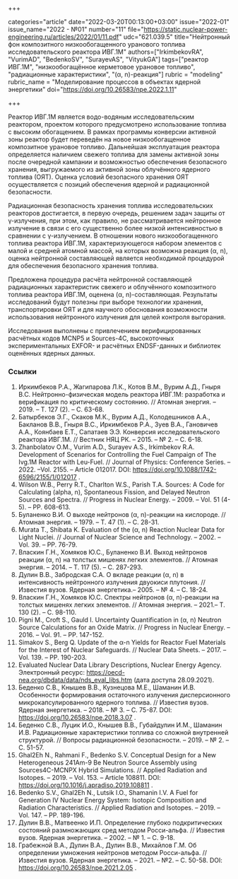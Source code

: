 +++

categories="article"
date="2022-03-20T00:13:00+03:00"
issue="2022-01"
issue_name="2022 - №01"
number="11"
file="https://static.nuclear-power-engineering.ru/articles/2022/01/11.pdf"
udc="621.039.5"
title="Нейтронный фон композитного низкообогащенного уранового топлива исследовательского реактора ИВГ.1М"
authors=["IrkimbekovRA", "VurimAD", "BedenkoSV", "SurayevAS", "VityukGA"]
tags=["реактор ИВГ.1М", "низкообогащённое керметовое урановое топливо", "радиационные характеристики", "(α, n)-реакция"]
rubric = "modeling"
rubric_name = "Моделирование процессов в объектах ядерной энергетики"
doi="https://doi.org/10.26583/npe.2022.1.11"

+++

Реактор ИВГ.1М является водо-водяным исследовательским реактором, проектом которого предусмотрено использование топлива с высоким обогащением. В рамках программы конверсии активной зоны реактор будет переведён на новое низкообогащенное композитное урановое топливо. Дальнейшая эксплуатация реактора определяется наличием свежего топлива для замены активной зоны после очередной кампании и возможностью обеспечения безопасного хранения, выгружаемого из активной зоны облучённого ядерного топлива (ОЯТ). Оценка условий безопасного хранения ОЯТ осуществляется с позиций обеспечения ядерной и радиационной безопасности.

Радиационная безопасность хранения топлива исследовательских реакторов достигается, в первую очередь, решением задач защиты от γ-излучения, при этом, как правило, не рассматривается нейтронное излучение в связи с его существенно более низкой интенсивностью в сравнении с γ-излучением. В отношении нового низкообогащенного топлива реактора ИВГ.1М, характеризующегося набором элементов с малой и средней атомной массой, на которых возможна реакция (α, n), оценка нейтронной составляющей является необходимой процедурой для обеспечения безопасного хранения топлива.

Предложена процедура расчёта нейтронной составляющей радиационных характеристик свежего и облучённого композитного топлива реактора ИВГ.1М, оценена (α, n)-составляющая. Результаты исследований будут полезны при выборе технологии хранения, транспортировки ОЯТ и для научного обоснования возможности использования нейтронного излучения для целей контроля выгорания.

Исследования выполнены с привлечением верифицированных расчётных кодов MCNP5 и Sources-4C, высокоточных экспериментальных EXFOR- и расчётных ENDSF-данных и библиотек оценённых ядерных данных.

### Ссылки

1. Иркимбеков Р.А., Жагипарова Л.К., Котов В.М., Вурим А.Д., Гныря В.С. Нейтронно-физическая модель реактора ИВГ.1М: разработка и верификация по критическому состоянию. // Атомная энергия. – 2019. – Т. 127 (2). – С. 63-68.
2. Батырбеков Э.Г., Скаков М.К., Вурим А.Д., Колодешников А.А., Бакланов В.В., Гныря В.С., Иркимбеков Р.А., Зуев В.А., Гановичев А.А., Коянбаев Е.Т., Сапатаев Э.Э. Конверсия исследовательского реактора ИВГ.1М. // Вестник НЯЦ РК. – 2015. – № 2. – С. 6-18.
3. Zhanbolatov O.M., Vurim A.D., Surayev A.S., Irkimbekov R.A. Development of Scenarios for Controlling the Fuel Campaign of The Ivg.1M Reactor with Leu-Fuel. // Journal of Physics: Conference Series. – 2022. –Vol. 2155. – Article 012017. DOI: https://doi.org/10.1088/1742-6596/2155/1/012017 .
4. Wilson W.B., Perry R.T., Charlton W.S., Parish T.A. Sources: A Code for Calculating (alpha, n), Spontaneous Fission, and Delayed Neutron Sources and Spectra. // Progress in Nuclear Energy. – 2009. – Vol. 51 (4-5). – PP. 608-613.
5. Буланенко В.И. О выходе нейтронов (α, n)-реакции на кислороде. // Атомная энергия. – 1979. – Т. 47 (1). – С. 28-31.
6. Murata T., Shibata K. Evaluation of the (α, n) Reaction Nuclear Data for Light Nuclei. // Journal of Nuclear Science and Technology. – 2002. – Vol. 39. – PP. 76-79.
7. Власкин Г.Н., Хомяков Ю.С., Буланенко В.И. Выход нейтронов реакции (α, n) на толстых мишенях легких элементов. // Атомная энергия. – 2014. – Т. 117 (5). – С. 287-293.
8. Дулин В.В., Забродская С.А. О вкладе реакции (α, n) в интенсивность нейтронного излучения двуокиси плутония. // Известия вузов. Ядерная энергетика.– 2005. – № 4. – С. 18-24.
9. Власкин Г.Н., Хомяков Ю.С. Спектры нейтронов (α, n)-реакции на толстых мишенях легких элементов. // Атомная энергия. – 2021.– Т. 130 (2). – С. 98-110.
10. Pigni M., Croft S., Gauld I. Uncertainty Quantification in (α, n) Neutron Source Calculations for an Oxide Matrix. // Progress in Nuclear Energy. – 2016. – Vol. 91. – PP. 147-152.
11. Simakov S., Berg Q. Update of the α-n Yields for Reactor Fuel Materials for the Interest of Nuclear Safeguards. // Nuclear Data Sheets. – 2017. –Vol. 139. – PP. 190-203.
12. Evaluated Nuclear Data Library Descriptions, Nuclear Energy Agency. Электронный ресурс: https://oecd-nea.org/dbdata/data/nds_eval_libs.htm (дата доступа 28.09.2021).
13. Беденко С.В., Кнышев В.В., Кузнецова М.Е., Шаманин И.В. Особенности формирования остаточного излучения дисперсионного микрокапсулированного ядерного топлива. // Известия вузов. Ядерная энергетика. – 2018. – № 3. – С. 75-87. DOI: https://doi.org/10.26583/npe.2018.3.07 .
14. Беденко С.В., Луцик И.О., Кнышев В.В., Губайдулин И.М., Шаманин И.В. Радиационные характеристики топлива со сложной внутренней структурой. // Вопросы радиационной безопасности. – 2019. – № 2. – С. 51-57.
15. Ghal2Eh N., Rahmani F., Bedenko S.V. Conceptual Design for a New Heterogeneous 241Am-9 Be Neutron Source Assembly using Sources4C-MCNPX Hybrid Simulations. // Applied Radiation and Isotopes. – 2019. – Vol. 153. – Article 108811. DOI: https://doi.org/10.1016/j.apradiso.2019.108811 .
16. Bedenko S.V., Ghal2Eh N., Lutsik I.O., Shamanin I.V. A Fuel for Generation IV Nuclear Energy System: Isotopic Composition and Radiation Characteristics. // Applied Radiation and Isotopes. – 2019. – Vol. 147. – PP. 189-196.
17. Дулин В.В., Матвеенко И.П. Определение глубоко подкритических состояний размножающих сред методом Росси-альфа. // Известия вузов. Ядерная энергетика. – 2002. – № 1. – С. 9-18.
18. Грабежной В.А., Дулин В.А., Дулин В.В., Михайлов Г.М. Об определении умножения нейтронов методом Росси-альфа. // Известия вузов. Ядерная энергетика. – 2021. – №2. – С. 50-58. DOI: https://doi.org/10.26583/npe.2021.2.05 .